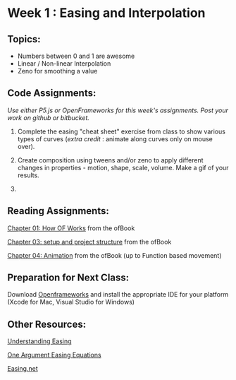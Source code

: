 # Week 1 : Easing and Interpolation

## Topics:
- Numbers between 0 and 1 are awesome
- Linear / Non-linear Interpolation
- Zeno for smoothing a value

## Code Assignments:

*Use either P5.js or OpenFrameworks for this week's assignments. Post your work on github or bitbucket.*

1. Complete the easing "cheat sheet" exercise from class to show various types of curves (*extra credit* : animate along curves only on mouse over). 

2. Create composition using tweens and/or zeno to apply different changes in properties - motion, shape, scale, volume. Make a gif of your results. 

3. 

## Reading Assignments:

[Chapter 01: How OF Works](http://openframeworks.cc/ofBook/chapters/how_of_works.html) from the ofBook

[Chapter 03: setup and project structure](http://openframeworks.cc/ofBook/chapters/setup_and_project_structure.html) from the ofBook

[Chapter 04: Animation](http://openframeworks.cc/ofBook/chapters/animation.html) from the ofBook (up to Function based movement)

## Preparation for Next Class:

Download [Openframeworks](http://openframeworks.cc/) and install the appropriate IDE for your platform (Xcode for Mac, Visual Studio for Windows)

## Other Resources:

[Understanding Easing](http://upshots.org/actionscript/jsas-understanding-easing)

[One Argument Easing Equations](https://gist.github.com/rezoner/713615dabedb59a15470)

[Easing.net](http://easings.net/)
